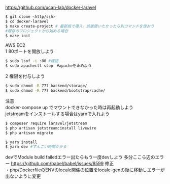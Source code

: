 https://github.com/ucan-lab/docker-laravel

```bash
$ git clone <http/ssh>
$ cd docker-laravel
$ make create-project # 最新版で導入。前版使いたかったら別コマンドを使おう
#既存のプロジェクトから始める場合
$ make init
```
AWS EC2  
1 80ポートを開放しよう
```bash
$ sudo lsof -i :80 #確認
$ sudo apachectl stop　#apacheを止めよう
```
2 権限を付与しよう
```bash
$ sudo chmod -R 777 backend/storage/
$ sudo chmod -R 777 backend/bootstrap/cache/
```
注意  
docker-compose up でマウントできなかった時は再起動しよう  
jetstreamをインストールする場合はyarnで入れよう  
```bash
$ composer require laravel/jetstream
$ php artisan jetstream:install livewire
$ php artisan migrate

$ yarn install
$ yarn dev #すんごい時間かかる
```
devでModule build failedエラー出たらもう一度devしよう
多分ここら辺のエラー
https://github.com/babel/babel/issues/8599
修正  
・php/DockerfileのENVのlocale関係の位置をlocale-genの後に移動しエラーが出ないように変更    
